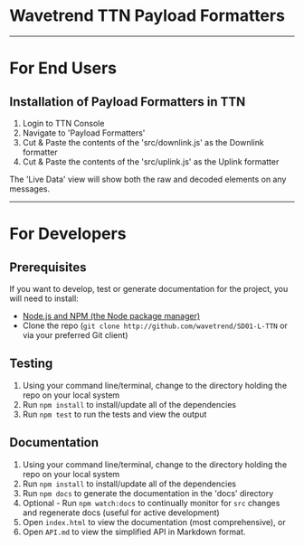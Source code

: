 # Wavetrend TTN Payload Formatters

---

# For End Users

## Installation of Payload Formatters in TTN

1. Login to TTN Console
2. Navigate to 'Payload Formatters'
3. Cut & Paste the contents of the 'src/downlink.js' as the Downlink formatter
4. Cut & Paste the contents of the 'src/uplink.js' as the Uplink formatter

The 'Live Data' view will show both the raw and decoded elements on any messages.

---

# For Developers

## Prerequisites

If you want to develop, test or generate documentation for the project, 
you will need to install:

* [Node.js and NPM (the Node package manager)](https://nodejs.org/en/download/)
* Clone the repo (`git clone http://github.com/wavetrend/SD01-L-TTN` or via 
  your preferred Git client)

## Testing

1. Using your command line/terminal, change to the directory holding
   the repo on your local system
2. Run `npm install` to install/update all of the dependencies
3. Run `npm test` to run the tests and view the output

## Documentation

1. Using your command line/terminal, change to the directory holding 
   the repo on your local system
2. Run `npm install` to install/update all of the dependencies
3. Run `npm docs` to generate the documentation in the 'docs' directory
4. Optional - Run `npm watch:docs` to continually monitor for `src` changes 
and regenerate docs (useful for active development)
5. Open `index.html` to view the documentation (most comprehensive), or
6. Open `API.md` to view the simplified API in Markdown format.

